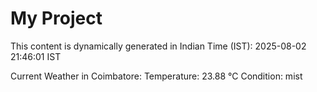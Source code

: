 # My Project

This content is dynamically generated in Indian Time (IST): 2025-08-02 21:46:01 IST


Current Weather in Coimbatore:
Temperature: 23.88 °C
Condition: mist

